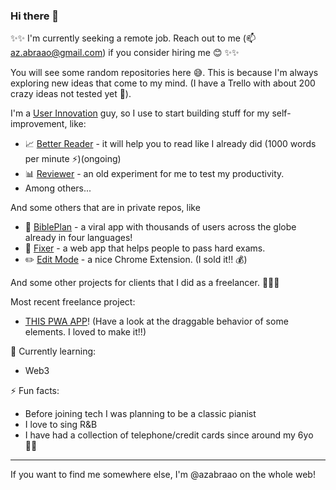 ### Hi there 👋 

✨✨
I'm currently seeking a remote job. Reach out to me (📫 az.abraao@gmail.com) if you consider hiring me 😊
✨✨

You will see some random repositories here 😅. This is because I'm always exploring new ideas that come to my mind. (I have a Trello with about 200 crazy ideas not tested yet 🙈).

I'm a [User Innovation](https://en.wikipedia.org/wiki/User_innovation) guy, so I use to start building stuff for my self-improvement, like:
- 📈 [Better Reader](https://github.com/azabraao/better-reader) - it will help you  to read like I already did (1000 words per minute ⚡️)(ongoing)
- 📊 [Reviewer](https://github.com/azabraao/reviewer) - an old experiment for me to test my productivity.
- Among others...

And some others that are in private repos, like 
- 📖 [BiblePlan](https://download-bibleplan.netlify.app/) - a viral app with thousands of users across the globe already in four languages!  
- 🧠 [Fixer](http://fixer.cf/) - a web app that helps people to pass hard exams.
- ✏️ [Edit Mode](https://www.editmode.io/) - a nice Chrome Extension. (I sold it!! 💰)

And some other projects for clients that I did as a freelancer. 👨🏽‍💻

Most recent freelance project:
- [THIS PWA APP](https://amd-gesso-orcamento.vercel.app)! (Have a look at the draggable behavior of some elements. I loved to make it!!)


🌱 Currently learning: 
- Web3

⚡ Fun facts:
 - Before joining tech I was planning to be a classic pianist
 - I love to sing R&B
 - I have had a collection of telephone/credit cards since around my 6yo 👦🏻
---
If you want to find me somewhere else, I'm @azabraao on the whole web!

<!--
**azabraao/azabraao** is a ✨ _special_ ✨ repository because its `README.md` (this file) appears on your GitHub profile.

Here are some ideas to get you started:

- 🔭 I’m currently working on ...
- 🌱 I’m currently learning ...
- 👯 I’m looking to collaborate on ...
- 🤔 I’m looking for help with ...
- 💬 Ask me about ...
- 📫 How to reach me: ...
- 😄 Pronouns: ...
- ⚡ Fun fact: ...
-->
